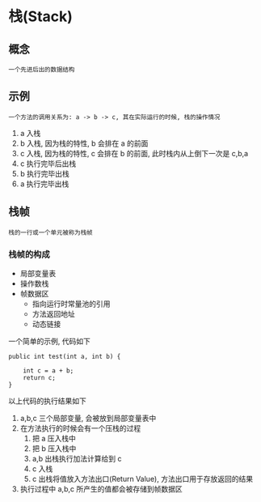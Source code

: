 # 栈(Stack)

## 概念

    一个先进后出的数据结构

## 示例

    一个方法的调用关系为: a -> b -> c, 其在实际运行的时候, 栈的操作情况

1. a 入栈
2. b 入栈, 因为栈的特性, b 会排在 a 的前面
3. c 入栈, 因为栈的特性, c 会排在 b 的前面, 此时栈内从上倒下一次是 c,b,a
4. c 执行完毕后出栈
5. b 执行完毕出栈
6. a 执行完毕出栈

## 栈帧

    栈的一行或一个单元被称为栈帧

### 栈帧的构成

* 局部变量表
* 操作数栈
* 帧数据区
    * 指向运行时常量池的引用
    * 方法返回地址
    * 动态链接

一个简单的示例, 代码如下

```
public int test(int a, int b) {
        
    int c = a + b;
    return c;
}
```

以上代码的执行结果如下

1. a,b,c 三个局部变量, 会被放到局部变量表中
2. 在方法执行的时候会有一个压栈的过程
    1. 把 a 压入栈中
    2. 把 b 压入栈中
    3. a,b 出栈执行加法计算给到 c
    4. c 入栈
    5. c 出栈将值放入方法出口(Return Value), 方法出口用于存放返回的结果
3. 执行过程中 a,b,c 所产生的值都会被存储到帧数据区
